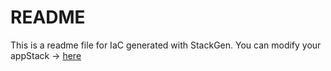# README
This is a readme file for IaC generated with StackGen.
You can modify your appStack -> [here](http://main.dev.stackgen.com/appstacks/bc6cf860-9f9e-4ea4-8300-aef6cde64bd9)
